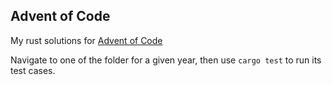 ## Advent of Code
My rust solutions for [Advent of Code](https://adventofcode.com)

Navigate to one of the folder for a given year, then use `cargo test` to run its test cases.
